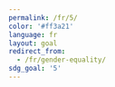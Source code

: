 ```yaml
---
permalink: /fr/5/
color: '#ff3a21'
language: fr
layout: goal
redirect_from:
  - /fr/gender-equality/
sdg_goal: '5'
---
```

